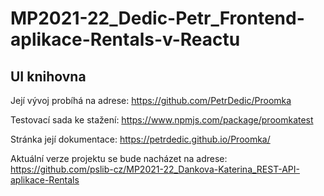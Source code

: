 # MP2021-22_Dedic-Petr_Frontend-aplikace-Rentals-v-Reactu

## UI knihovna
Její vývoj probíhá na adrese: https://github.com/PetrDedic/Proomka

Testovací sada ke stažení: https://www.npmjs.com/package/proomkatest

Stránka její dokumentace: https://petrdedic.github.io/Proomka/

Aktuální verze projektu se bude nacházet na adrese: https://github.com/pslib-cz/MP2021-22_Dankova-Katerina_REST-API-aplikace-Rentals

